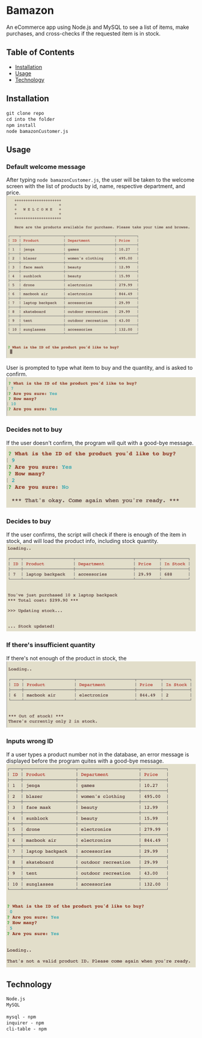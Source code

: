# Bamazon

An eCommerce app using Node.js and MySQL to see a list of items, make purchases, and cross-checks if the requested item is in stock.

## Table of Contents
* [Installation](https://github.com/elaine01/Bamazon#installation)
* [Usage](https://github.com/elaine01/Bamazon#usage)
* [Technology](https://github.com/elaine01/Bamazon#technology)

## Installation
```
git clone repo
cd into the folder
npm install
node bamazonCustomer.js
```

## Usage

### Default welcome message
After typing ```node bamazonCustomer.js```, the user will be taken to the welcome screen with the list of products by id, name, respective department, and price.
![welcome image](https://github.com/elaine01/Bamazon/blob/master/assets/Screen%20Shot%202018-02-08%20at%2010.22.48%20PM.png)

User is prompted to type what item to buy and the quantity, and is asked to confirm.
![prompt image](https://github.com/elaine01/Bamazon/blob/master/assets/Screen%20Shot%202018-02-08%20at%2010.26.38%20PM.png)

### Decides not to buy
If the user doesn't confirm, the program will quit with a good-bye message.
![not sure](https://github.com/elaine01/Bamazon/blob/master/assets/Screen%20Shot%202018-02-08%20at%2010.45.06%20PM.png)

### Decides to buy
If the user confirms, the script will check if there is enough of the item in stock, and will load the product info, including stock quantity. 
![purchased](https://github.com/elaine01/Bamazon/blob/master/assets/Screen%20Shot%202018-02-08%20at%2010.27.25%20PM.png)

### If there's insufficient quantity
If there's not enough of the product in stock, the 
![out of stock](https://github.com/elaine01/Bamazon/blob/master/assets/Screen%20Shot%202018-02-08%20at%2010.28.03%20PM.png)

### Inputs wrong ID
If a user types a product number not in the database, an error message is displayed before the program quites with a good-bye message.
![wrong id](https://github.com/elaine01/Bamazon/blob/master/assets/Screen%20Shot%202018-02-08%20at%2010.34.35%20PM.png)

## Technology
```
Node.js
MySQL

mysql - npm
inquirer - npm
cli-table - npm
```

